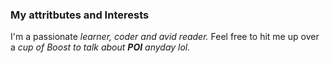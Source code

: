 ### My attritbutes and Interests
I'm a passionate *learner, coder and avid reader.* 
Feel free to hit me up over a *cup of Boost to talk about **POI** anyday lol.*
